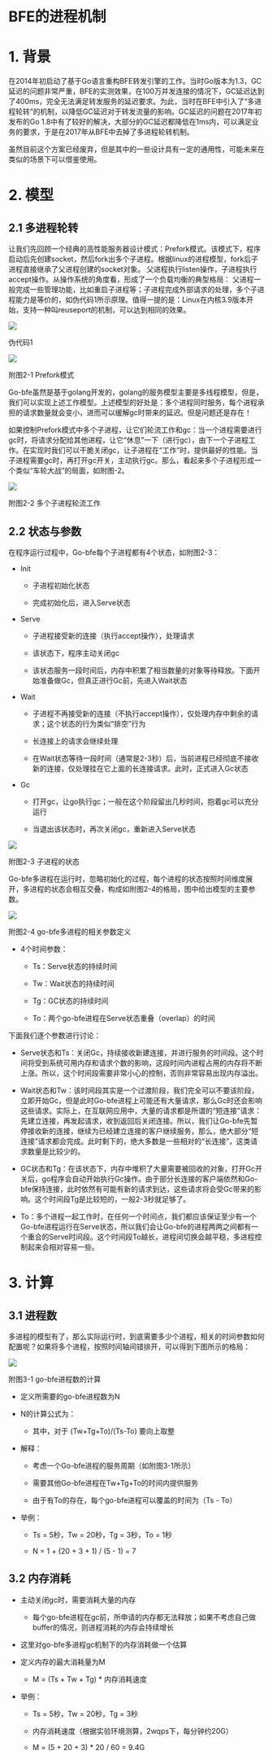 # BFE的进程机制

# 1. 背景

在2014年初启动了基于Go语言重构BFE转发引擎的工作。当时Go版本为1.3，GC延迟的问题非常严重，BFE的实测效果，在100万并发连接的情况下，GC延迟达到了400ms，完全无法满足转发服务的延迟要求。为此，当时在BFE中引入了“多进程轮转”的机制，以降低GC延迟对于转发流量的影响。GC延迟的问题在2017年初发布的Go
1.8中有了较好的解决，大部分的GC延迟都降低在1ms内，可以满足业务的要求，于是在2017年从BFE中去掉了多进程轮转机制。

虽然目前这个方案已经废弃，但是其中的一些设计具有一定的通用性，可能未来在类似的场景下可以借鉴使用。

# 2. 模型

## 2.1 多进程轮转

让我们先回顾一个经典的高性能服务器设计模式：Prefork模式。该模式下，程序启动后先创建socket，然后fork出多个子进程。根据linux的进程模型，fork后子进程直接继承了父进程创建的socket对象。
父进程执行listen操作，子进程执行accept操作。从操作系统的角度看，形成了一个负载均衡的典型格局：
父进程一般完成一些管理功能，比如重启子进程等；子进程完成外部请求的处理，多个子进程能力是等价的，如伪代码1所示原理。值得一提的是：Linux在内核3.9版本开始，支持一种叫reuseport的机制，可以达到相同的效果。

![](code1.png)

伪代码1

![](2-1.png)

附图2-1 Prefork模式

Go-bfe虽然是基于golang开发的，golang的服务模型主要是多线程模型，但是，我们可以实现上述工作模型。上述模型的好处是：多个进程同时服务，每个进程承担的请求数量就会变小，进而可以缓解gc时带来的延迟。但是问题还是存在！

如果控制Prefork模式中多个子进程，让它们轮流工作和gc：当一个进程需要进行gc时，将请求分配给其他进程，让它“休息”一下（进行gc），由下一个子进程工作。在实现时我们可以干脆关闭gc，让子进程在“工作”时，提供最好的性能。当子进程需要gc时，再打开gc开关，主动执行gc。那么，看起来多个子进程形成一个类似“车轮大战”的局面，如附图-2。

![](2-2.png)

附图2-2 多个子进程轮流工作

## 2.2 状态与参数

在程序运行过程中，Go-bfe每个子进程都有4个状态，如附图2-3：

-   Init

    -   子进程初始化状态

    -   完成初始化后，进入Serve状态

-   Serve

    -   子进程接受新的连接（执行accept操作），处理请求

    -   该状态下，程序主动关闭gc

    -   该状态服务一段时间后，内存中积累了相当数量的对象等待释放。下面开始准备做Gc，但真正进行Gc前，先进入Wait状态

-   Wait

    -   子进程不再接受新的连接（不执行accept操作），仅处理内存中剩余的请求；这个状态的行为类似“排空”行为

    -   长连接上的请求会继续处理

    -   在Wait状态等待一段时间（通常是2-3秒）后，当前进程已经彻底不接收新的连接，仅处理挂在它上面的长连接请求。此时，正式进入Gc状态

-   Gc

    -   打开gc，让go执行gc；一般在这个阶段留出几秒时间，抱着gc可以充分运行

    -   当退出该状态时，再次关闭gc，重新进入Serve状态

![](2-3.png)

附图2-3 子进程的状态

Go-bfe多进程在运行时，忽略初始化的过程，每个进程的状态按照时间维度展开，多进程的状态会相互交叠，构成如附图2-4的格局，图中给出模型的主要参数。

![](media/fbc4b871086792d112d0f9b27ce82ffa.png)

附图2-4 go-bfe多进程的相关参数定义

-   4个时间参数：

    -   Ts：Serve状态的持续时间

    -   Tw：Wait状态的持续时间

    -   Tg：GC状态的持续时间

    -   To：两个go-bfe进程在Serve状态重叠（overlap）的时间

下面我们逐个参数进行讨论：

-   Serve状态和Ts：关闭Gc，持续接收新建连接，并进行服务的时间段。这个时间将受到系统可用内存和请求个数的影响，这段时间内进程占用的内存将不断上涨。所以，这个时间段需要非常小心的控制，否则非常容易出现内存溢出。

-   Wait状态和Tw：该时间段其实是一个过渡阶段，我们完全可以不要该阶段，立即开始Gc，但是此时Go-bfe进程上可能还有大量请求，那么Gc时还会影响这些请求。实际上，在互联网应用中，大量的请求都是所谓的“短连接”请求：先建立连接，再发起请求，收到返回后关闭连接。所以，我们让Go-bfe先暂停接收新的连接，继续为已经建立连接的客户继续服务，那么，绝大部分“短连接”请求都会完成。此时剩下的，绝大多数是一些相对的“长连接”，这类请求数量是比较少的。

-   GC状态和Tg：在该状态下，内存中堆积了大量需要被回收的对象，打开Gc开关后，go程序会自动开始执行Gc操作。由于部分长连接的客户端依然和Go-bfe保持连接，此时依然有可能有新的请求到达，这些请求将会受Gc带来的影响。这个时间段Tg是比较短的，一般2-3秒就足够了。

-   To：多个进程一起工作时，在任何一个时间点，我们都应该保证至少有一个Go-bfe进程运行在Serve状态，所以我们会让Go-bfe的进程两两之间都有一个重合的Serve时间段。这个时间段To越长，进程间切换会越平稳，多进程控制起来会相对容易一些。

# 3. 计算

## 3.1 进程数

多进程的模型有了，那么实际运行时，到底需要多少个进程，相关的时间参数如何配置呢？如果将多个进程，按照时间轴间错排开，可以得到下图所示的格局：

![](media/8ee197b74327406f76f743ac7f1650cc.png)

附图3-1 go-bfe进程数的计算

-   定义所需要的go-bfe进程数为N

-   N的计算公式为：

    -   其中，对于 (Tw+Tg+To)/(Ts-To) 要向上取整

-   解释：

    -   考虑一个Go-bfe进程的服务周期（如附图3-1所示）

    -   需要其他Go-bfe进程在Tw+Tg+To的时间内提供服务

    -   由于有To的存在，每个go-bfe进程可以覆盖的时间为（Ts - To）

-   举例：

    -   Ts = 5秒，Tw = 20秒，Tg = 3秒，To = 1秒

    -   N = 1 + (20 + 3 + 1) / (5 - 1) = 7

## 3.2 内存消耗

-   主动关闭gc时，需要消耗大量的内存

    -   每个go-bfe进程在gc前，所申请的内存都无法释放；如果不考虑自己做buffer的情况，则进程消耗的内存会持续增长

-   这里对go-bfe多进程gc机制下的内存消耗做一个估算

-   定义内存的最大消耗量为M

    -   M = (Ts + Tw + Tg) \* 内存消耗速度

-   举例：

    -   Ts = 5秒，Tw = 20秒，Tg = 3秒

    -   内存消耗速度（根据实验环境测算，2wqps下，每分钟约20G）

    -   M = (5 + 20 + 3) \* 20 / 60 = 9.4G
